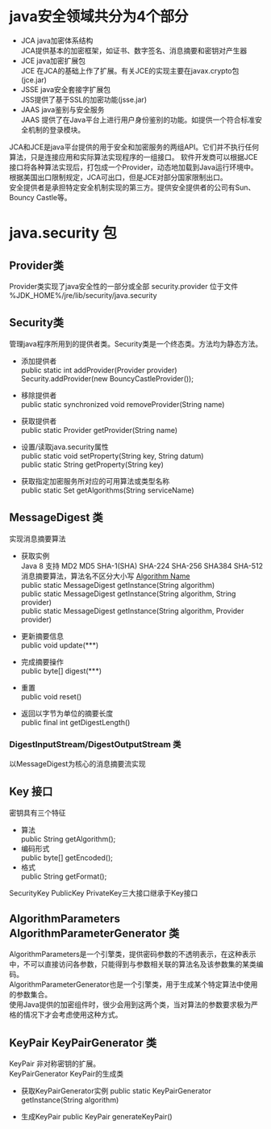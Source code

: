 # java安全领域共分为4个部分
- JCA   java加密体系结构 <br>
        JCA提供基本的加密框架，如证书、数字签名、消息摘要和密钥对产生器
- JCE   java加密扩展包 <br>
        JCE 在JCA的基础上作了扩展。有关JCE的实现主要在javax.crypto包(jce.jar)
- JSSE  java安全套接字扩展包 <br>
        JSS提供了基于SSL的加密功能(jsse.jar)
- JAAS  java鉴别与安全服务 <br>
        JAAS 提供了在Java平台上进行用户身份鉴别的功能。如提供一个符合标准安全机制的登录模块。

JCA和JCE是java平台提供的用于安全和加密服务的两组API。它们并不执行任何算法，只是连接应用和实际算法实现程序的一组接口。
软件开发商可以根据JCE接口将各种算法实现后，打包成一个Provider，动态地加载到Java运行环境中。 <br>
根据美国出口限制规定，JCA可出口，但是JCE对部分国家限制出口。 <br>
安全提供者是承担特定安全机制实现的第三方。提供安全提供者的公司有Sun、Bouncy Castle等。 <br>

# java.security 包

## Provider类
Provider类实现了java安全性的一部分或全部
security.provider 位于文件 %JDK_HOME%/jre/lib/security/java.security

## Security类
管理java程序所用到的提供者类。Security类是一个终态类。方法均为静态方法。<br>

- 添加提供者 <br>
public static int addProvider(Provider provider) <br>
    Security.addProvider(new BouncyCastleProvider());

- 移除提供者 <br>
public static synchronized void removeProvider(String name)

- 获取提供者 <br>
public static Provider getProvider(String name)

- 设置/读取java.security属性 <br>
public static void setProperty(String key, String datum) <br>
public static String getProperty(String key)

- 获取指定加密服务所对应的可用算法或类型名称 <br>
public static Set<String> getAlgorithms(String serviceName)

## MessageDigest 类
实现消息摘要算法

- 获取实例 <br>
Java 8 支持 MD2 MD5 SHA-1(SHA) SHA-224 SHA-256 SHA384 SHA-512消息摘要算法，算法名不区分大小写 
[Algorithm Name](https://docs.oracle.com/javase/8/docs/technotes/guides/security/StandardNames.html#MessageDigest "Algorithm Name") <br>
public static MessageDigest getInstance(String algorithm) <br>
public static MessageDigest getInstance(String algorithm, String provider) <br>
public static MessageDigest getInstance(String algorithm, Provider provider) <br>

- 更新摘要信息 <br>
public void update(***)

- 完成摘要操作 <br>
public byte[] digest(***)

- 重置 <br>
public void reset()

- 返回以字节为单位的摘要长度 <br>
public final int getDigestLength()

### DigestInputStream/DigestOutputStream 类
以MessageDigest为核心的消息摘要流实现

## Key 接口
密钥具有三个特征
- 算法 <br>
public String getAlgorithm();
- 编码形式 <br>
public byte[] getEncoded();
- 格式 <br>
public String getFormat();

SecurityKey PublicKey PrivateKey三大接口继承于Key接口

## AlgorithmParameters AlgorithmParameterGenerator 类
AlgorithmParameters是一个引擎类，提供密码参数的不透明表示，在这种表示中，不可以直接访问各参数，只能得到与参数相关联的算法名及该参数集的某类编码。 <br>
AlgorithmParameterGenerator也是一个引擎类，用于生成某个特定算法中使用的参数集合。 <br>
使用Java提供的加密组件时，很少会用到这两个类，当对算法的参数要求极为严格的情况下才会考虑使用这种方式。

## KeyPair KeyPairGenerator 类
KeyPair 非对称密钥的扩展。 <br>
KeyPairGenerator KeyPair的生成类 <br>

- 获取KeyPairGenerator实例
public static KeyPairGenerator getInstance(String algorithm)

- 生成KeyPair
public KeyPair generateKeyPair()
